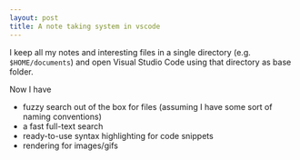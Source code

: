 ```yaml
---
layout: post
title: A note taking system in vscode
---
```


I keep all my notes and interesting files in a single directory (e.g. `$HOME/documents`) and open Visual Studio Code using that directory as base folder.

Now I have
- fuzzy search out of the box for files (assuming I have some sort of naming conventions)
- a fast full-text search
- ready-to-use syntax highlighting for code snippets
- rendering for images/gifs